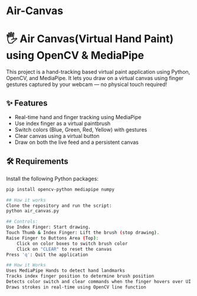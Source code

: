 # Air-Canvas
# 🖐️ Air Canvas(Virtual Hand Paint) using OpenCV & MediaPipe
This project is a hand-tracking based virtual paint application using Python, OpenCV, and MediaPipe. It lets you draw on a virtual canvas using finger gestures captured by your webcam — no physical touch required!

## ✨ Features
- Real-time hand and finger tracking using MediaPipe
- Use index finger as a virtual paintbrush
- Switch colors (Blue, Green, Red, Yellow) with gestures
- Clear canvas using a virtual button
- Draw on both the live feed and a persistent canvas

## 🛠️ Requirements 
Install the following Python packages:
```bash
pip install opencv-python mediapipe numpy

## How it works
Clone the repository and run the script:
python air_canvas.py

## Controls:
Use Index Finger: Start drawing.
Touch Thumb & Index Finger: Lift the brush (stop drawing).
Raise Finger to Buttons Area (Top):
    Click on color boxes to switch brush color
    Click on "CLEAR" to reset the canvas
Press 'q': Quit the application

## How it Works
Uses MediaPipe Hands to detect hand landmarks
Tracks index finger position to determine brush position
Detects color switch and clear commands when the finger hovers over UI buttons
Draws strokes in real-time using OpenCV line function
